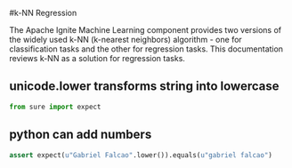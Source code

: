 #k-NN Regression

The Apache Ignite Machine Learning component provides two versions of the widely used k-NN (k-nearest neighbors) algorithm - one for classification tasks and the other for regression tasks.
This documentation reviews k-NN as a solution for regression tasks.

## unicode.lower transforms string into lowercase

```python
from sure import expect
```

## python can add numbers

```python
assert expect(u"Gabriel Falcao".lower()).equals(u"gabriel falcao")

```
